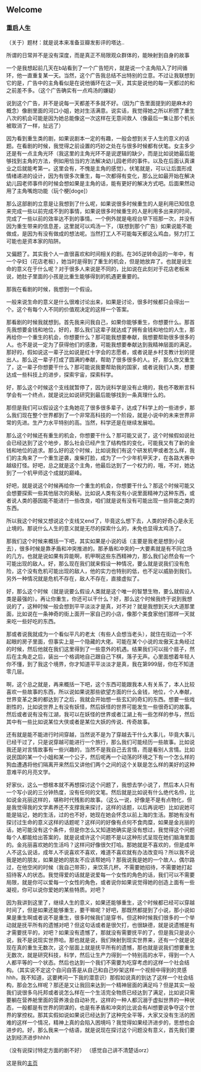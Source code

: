 ## Welcome

### 重启人生

（关于）题材：就是说本来准备豆瓣发影评的塔达..

所谓的日常并不是没有深度，而是真正不局限观众群体的，能映射到自身的故事

一个是我想起前几天在b站看到了一个广告短片，就是说一个主角陷入了时间循环，他一直重复某一天。当然，这个广告我总结不出特别的立意。不过让我联想到它的是，广告中的主角看似是在说他循环在这一天，其实是说他的每一天都过的和之前差不多。（这个广告确实有一点鸡汤的嫌疑）

说到这个广告，并不是说每一天都差不多就不好。（因为广告里面提到的是麻木的概念）像剧里面的河口小姐，她对生活满意。说实话，我觉得她之所以积攒了重生八次的机会可能是因为她总能像这一次这样在无意间救人（像最后一集让那个机长被取消了一样，扯远了）

因为看到重生类的剧，如果说剧本一定的有趣，一般会想到关于人生的意义的话题。在看剧的时候，我觉得之前设置的巧妙之处在与很多时候都有伏笔。女主多少还是有一点主角光环（我这里的主角光环不是说逻辑的缺少，而是比如说她最后能够找到主角的方法，例如用恰当的方法解决幼儿园老师的事件。以及在后面认真课业之后就能考第一。这里会有，不愧是主角的感觉）。伏笔就是，可以让后面形成情绪递进的设计，因为有很多次重生，每一次都得有变化，那么比如最开始在解决幼儿园老师事件的时候会想如果是主角的话，能有更好的解决方式吧。后面果然动用了主角嘴炮功能（玩个梗[doge]）

那么这部剧的立意是让我想到了什么呢，如果说很多时候重生的人是利用已知信息来完成一些以前完成不到的事情，如果说很多时候重生的人是利用多出来的时间，完成了一些以前的效率达不到的事情。一个例外就是电视台早下班那一次，并没有因为重生带来的信息差，这里就可以鸡汤一下，（联想到那个广告）如果说能不能做成，是因为有没有做成的想法呢。当然打工人不可能每天都这么鸡血，努力打工可能也是资本家的陷阱。

又偏题了。其实我个人一直很喜欢和时间相关的剧。在365逆转命运的一年中，有一个孕妇（花店老板），她当时是得到了重生的机会，但是她放弃了。也就是说生命的意义在于什么呢？对于很多人来说是不同的，比如说在此刻对于花店老板来说，她肚子里面的小孩是比重生能够得到的机遇更重要的。

那我在看剧的时候，我想到一个假设。

一般来说生命的意义是什么很难讨论出来，如果是讨论，很多时候都只会得出一个。这个有每个人不同的价值观决定的这样一个答案。

那看剧的时候我就想到。首先我来问我自己，如果你能够重生，你想要什么。那首先我想要金钱和地位，好的，那么我们这辈子就达成了拥有金钱和地位的人生，那再给你一个重生的机会，你想要什么？那可能我想要奉献，我想要帮助很多很多的人。也不是说一定为了获得他们的感激，可能我想要奉献达到我精神层面的满足。那好的，假如说这一辈子比如说是红十字会的志愿者，或者说是乡村支教计划的提出人。那么这一辈子打成了圆满的奉献，帮助了很多很多的人。好，那么你又重生了，这一辈子你想要干什么？那可能说我要帮助我的国家，或者说我们人类，想要达成一些科技上的进步，探索宇宙，探索科学。

好，那么这个时候这个支线就暂停了，因为说科学是没有止境的，我也不敢断言科学会有一个终点，就是说比如说研究到最后能够找到一条真理什么的。

那但是我们可以假设这个主角她花了很多很多辈子，达成了科学上的一些进步，那么我们现在整个世界都到了一个非常高科技的一个阶段，就是小说中的未来世界非常的先进。生产力水平特别的高。当然，科学还是在继续发展哈。

那么这个时候还有重生的机会，你想要干什么？那可能又说了，这个时候假如说社会已经达到了这个地步，那么社会已经产生了结构性的变化，可能我又有了新的金钱和地位的追求。那么好的这个时候，比如说我们有这个研发机甲或者怎么样，我们的主角来了一个重生逆袭，废柴打脸，成为了一个少年机甲天才，在各路大赛中越级打怪。好吧，总之就是这个主角，他最后达到了一个权力的，哦，不对，她达到了一个机甲师这个成就的巅峰。

好吧，就是说这个时候再给你一个重生的机会，你想要干什么？那这个时候可能又会想要探索一些其他层次的奥秘。比如说人类有没有小说里面精神力这种东西，或者说人类的基因能不能进行一些改良，咱们就是说有没有可能出现一些异能之类的东西。

所以我这个时候又想说这个支线又end了，毕竟这么想下去，人类的好奇心是永无止境的。那说什么人生的意义就是无尽的探索什么的，未免也显得太鸡汤了。

那我们这个时候来概括一下吧，其实如果是小说的话（主要是我老是想到小说去），很多时候是靠矛盾和冲突推进的。那矛盾和冲突的一大要素就是有不同立场的几方。也就是说如果有异能啊，机甲啊这些东西精神力，那么我们必然会有一个可能出现的敌人。好，那么现在我们就来假设一种情况，要么就是说我们没有危险，这个没有危机可能出现的敌人，他的实力也特别的低，也不足以威胁到我们。另外一种情况就是危机不存在，敌人不存在，直接虚拟了。

好，那么这个时候（就是说要么假设人类就是这个唯一的智慧生物，要么就假设人类是最强的）。再让你重生，你还可以干什么？好，那么这个时候我终于说到我想说的了，这种时候一般会想到平平淡淡才是真，对不对？就是我想到天火大道那里面，比如说在一条神奇的街上面开一家自己的小店，像那个美食家他们那样一天就来吃一些好吃的东西。

那或者说我就成为一个看似平凡的老太（有些人会想当老头），就住在街边一个不起眼的房子里面，但事实上是一个隐藏的大佬。可能在某个小说的龙傲天主角经过的时候，然后他就在我们这里得到了一些意外的机遇。结果我们可以摇个扇子，然后在主角走之后，装出一个格调地自己跟自己下棋，落子无声。心里面想着年轻人你不懂，到了我这个境界，你才知道平平淡淡才是真，我在第999层，你在不知道零几层。

啊，这个总之就是，再来概括一下吧，这个东西可能跟我本人有关系了，本人比较喜欢一些故事的东西，所以说如果说那些欲望方面的什么金钱，地位，个人奉献，世界变革之类的都达到了之后，我就会开始想一些玄幻的奇幻的东西。想要一些戏剧性的，比如说世界上有没有妖怪，然后妖怪的世界可能发生一些很奇幻的故事。然后或者说有没有江湖，我可以在妖怪的世界或者江湖上有一些怎样的参与，然后其中有一些比如说某位大侠或者是某位大妖的传说、传奇故事。

还有就是能不能进行时间穿越，当然说不是为了穿越去干什么大事儿，毕竟大事儿已经干过了，只是说穿越可能进行一个旅行，那么我们可能经历一些故事。比如说我还是对言情故事有一些兴趣的，当然不是我自己去言情，而是看别人言情。比如说民国的某一个小姐和某一个公子，然后呢再一个动荡的环境之下有一个怎么样的狗血遭遇将他们隔离开来然后又讲他们两个之间的这个关联是怎么样的美好的这种意难平的月亮文学。

好家伙，这么一想根本就不再想探讨这个问题了，我想去学小说了，然后本人只有一个写小说的三分钟热度，没有任何的文笔。然后就是比如说有什么绝代名伶，比如说金兆丽这样的，堪称时代残影的故事。（这么一说，好像是不是有点物化，但是我觉得我的文学素养还不支撑我来探讨，这样的话题，以后再说吧）比如说她可能是铭记，她的生活，过的也不好，她现在她会怀念以前上海的生活。那她有没有探讨过生命的意义这样的话题呢？这样问的好像有点何不食肉糜，如果是金兆丽的话，她可能没有这个条件，但是你怎么又知道她确实是没有想过，我觉得这个问题每个人都能给出答案的，就是说或许这个问题不是以这种形式呈现在她们脑海里面的。金兆丽喜欢她的生活吗？这样问好像很欠打哈。那她就是不喜欢的，但是成年人不这么说话，成年人不说喜欢不喜欢，难道不喜欢就有办法改变吗？所以我不说我是她的朋友，如果是她的朋友不应该帮她吗？那我说我是她的一个故人，偶尔路过，在他空闲的时候（我自己带茶），来饮茶几杯。不需要她招待，不需要她打起招待客人的状态。我觉得爱的话就是说爱每一个女性的角色的话，我们可以不需要局限，就是你可以爱每一个女性的角色，或者说你如果说觉得她的创造上面有一些凝视，你可以说你爱她的某些特质。对吧？

因为我讲到这里了，继续人生的意义，如果还能够重生，这个时候都已经可以穿越时间了，但是如果还能够重生，要干嘛呢？好吧，那既然都提到了小说，那小说如果是重生啊或者说不是重生，很多时候我们是穿书，但这种时候我们很多的一个举动就是抚平所有的遗憾对吧？但这句话或者是很欠打，也很缺德，就是说遗憾是有才需要抚平的，对吧？如果没有遗憾了，那就没有需要抚平的了，但是我只是说小说，我不是说现实世界哈。那也就是说，我们映射到现实世界来，还有一个就是说现在真的重生无数次，这个层面上就是抚平所有的遗憾，那也就是说我们想要重生无数次，就是研究科技，科学，然后让生产力得到一个特别高的水平，得到一个人人都平等的一个状态。然后也达到一个我们不需要为吃穿考虑的这样一个社会结构。（其实说不定这个自问自答是从自己和自己吵架这样一个视频中得到的灵感hhh，我不知道，这要拷问一下我的潜意识）那假如说真的到达了这样一个社会结构，那会怎么样呢？那还是又让我回来达到一个精神层面的满足吗？但是其实一般我们说很多乌托邦或者说怎么样在一个生活完全物质已经达到了满足，比如说只需要躺在营养舱里面的营养液会自动补充，这样的一种人都沉溺于虚拟世界的一种状态，一般都是有世界的阴谋的，也是有矛盾和冲突的比说会有AI想要说争夺这个世界的掌控权。那其实假如说如果说已经达到了这种完全平等，大家又没有生活的困难的这样一个情况，精神上真的会陷入困境吗？我觉得如果经济进步的，思想也会进步的。好，那么我来一个结语，就是说现在探讨这个问题没有意义，首先我们要达到经济进步hhhh

（没有说探讨特定方面的剧不好） （感觉自己讲不清楚话orz）

这是我的[主页](https://judithabc.github.io/)
